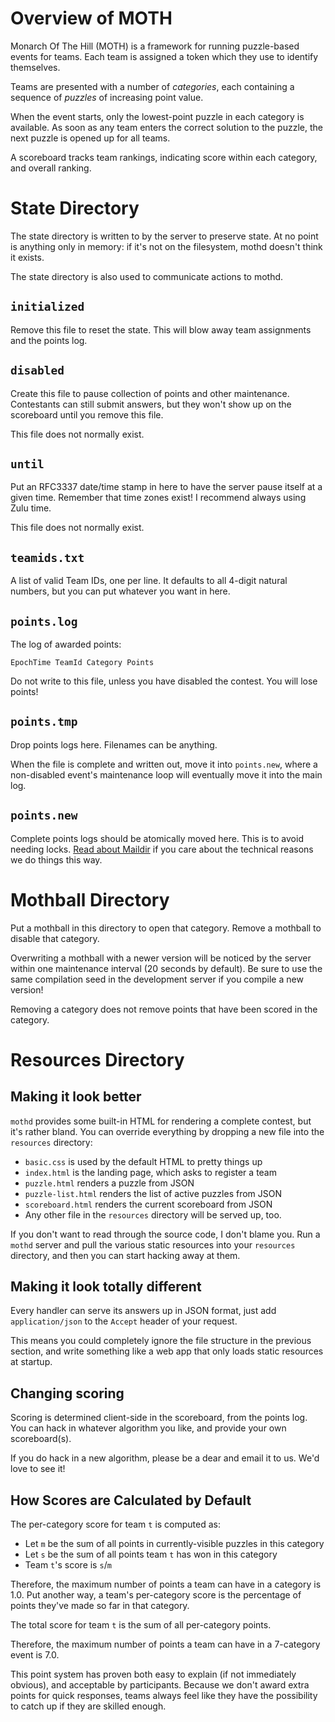 Overview of MOTH
================

Monarch Of The Hill (MOTH) is a framework for running puzzle-based events for teams.
Each team is assigned a token which they use to identify themselves.

Teams are presented with a number of *categories*,
each containing a sequence of *puzzles* of increasing point value.

When the event starts, only the lowest-point puzzle in each category is available.
As soon as any team enters the correct solution to the puzzle,
the next puzzle is opened up for all teams.

A scoreboard tracks team rankings,
indicating score within each category,
and overall ranking.


State Directory
===============

The state directory is written to by the server to preserve state.
At no point is anything only in memory:
if it's not on the filesystem,
mothd doesn't think it exists.

The state directory is also used to communicate actions to mothd.


`initialized`
-------------

Remove this file to reset the state. This will blow away team assignments and the points log.


`disabled`
----------

Create this file to pause collection of points and other maintenance.
Contestants can still submit answers,
but they won't show up on the scoreboard until you remove this file.

This file does not normally exist.


`until`
-------

Put an RFC3337 date/time stamp in here to have the server pause itself at a given time.
Remember that time zones exist!
I recommend always using Zulu time.

This file does not normally exist.


`teamids.txt`
-------------

A list of valid Team IDs, one per line.
It defaults to all 4-digit natural numbers,
but you can put whatever you want in here.


`points.log`
------------

The log of awarded points:

    EpochTime TeamId Category Points

Do not write to this file, unless you have disabled the contest. You will lose points!


`points.tmp`
------------

Drop points logs here.
Filenames can be anything.

When the file is complete and written out,
move it into `points.new`,
where a non-disabled event's maintenance loop will eventually move it into the main log.

`points.new`
------------

Complete points logs should be atomically moved here.
This is to avoid needing locks.
[Read about Maildir](https://en.wikipedia.org/wiki/Maildir)
if you care about the technical reasons we do things this way.


Mothball Directory
==================

Put a mothball in this directory to open that category.
Remove a mothball to disable that category.

Overwriting a mothball with a newer version will be noticed by the server within one maintenance interval
(20 seconds by default).
Be sure to use the same compilation seed in the development server if you compile a new version!

Removing a category does not remove points that have been scored in the category.


Resources Directory
===================


Making it look better
-------------------

`mothd` provides some built-in HTML for rendering a complete contest,
but it's rather bland.
You can override everything by dropping a new file into the `resources` directory:

* `basic.css` is used by the default HTML to pretty things up
* `index.html` is the landing page, which asks to register a team
* `puzzle.html` renders a puzzle from JSON
* `puzzle-list.html` renders the list of active puzzles from JSON
* `scoreboard.html` renders the current scoreboard from JSON
* Any other file in the `resources` directory will be served up, too.

If you don't want to read through the source code, I don't blame you.
Run a `mothd` server and pull the various static resources into your `resources` directory,
and then you can start hacking away at them.


Making it look totally different
---------------------

Every handler can serve its answers up in JSON format,
just add `application/json` to the `Accept` header of your request.

This means you could completely ignore the file structure in the previous section,
and write something like a web app that only loads static resources at startup.


Changing scoring
--------------

Scoring is determined client-side in the scoreboard,
from the points log.
You can hack in whatever algorithm you like,
and provide your own scoreboard(s).

If you do hack in a new algorithm,
please be a dear and email it to us.
We'd love to see it!



How Scores are Calculated by Default
------------------------------------

The per-category score for team `t` is computed as:

* Let `m` be the sum of all points in currently-visible puzzles in this category
* Let `s` be the sum of all points team `t` has won in this category
* Team `t`'s score is `s`/`m`

Therefore, the maximum number of points a team can have in a category is 1.0.
Put another way, a team's per-category score is the percentage of points they've made so far in that category.

The total score for team `t` is the sum of all per-category points.

Therefore, the maximum number of points a team can have in a 7-category event is 7.0.

This point system has proven both easy to explain (if not immediately obvious),
and acceptable by participants.
Because we don't award extra points for quick responses,
teams always feel like they have the possibility to catch up if they are skilled enough.


